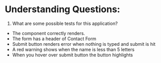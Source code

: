 # Understanding Questions:

1. What are some possible tests for this application?

- The component correctly renders.
- The form has a header of Contact Form
- Submit button renders error when nothing is typed and submit is hit
- A red warning shows when the name is less than 5 letters
- When you hover over submit button the button highlights

